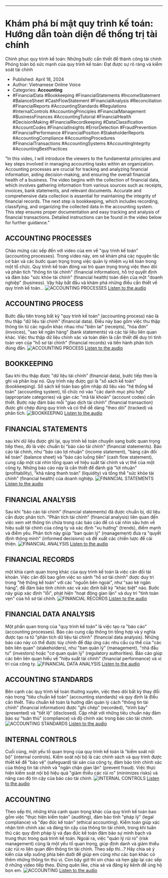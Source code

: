 
---

# Khám phá bí mật quy trình kế toán: Hướng dẫn toàn diện để thống trị tài chính
Chinh phục quy trình kế toán: Những bước cần thiết để thành công tài chính
Phóng toàn bộ sức mạnh của quy trình kế toán: Đạt được sự rõ ràng và kiểm soát tài chính

- Published: April 18, 2024
- Author: Vietnamese Online Voice
- Categories: **Accounting**
- #FinancialData #Bookkeeping #FinancialStatements #IncomeStatement #BalanceSheet #CashFlowStatement #FinancialAnalysis #Reconciliation #FinancialReports #AccountingStandards #Regulations #InternalControls #AccountingPrinciples #FinancialManagement #BusinessFinances #AccountingTutorial #FinancialHealth #DecisionMaking #FinancialRecordkeeping #DataClassification #AccountCodes #FinancialInsights #ErrorDetection #FraudPrevention #FinancialPerformance #FinancialPosition #StakeholderReports #AccountingCompliance #AccountingProcedures #FinancialTransactions #AccountingSystems #AccountingIntegrity #AccountingBestPractices

"In this video, I will introduce the viewers to the fundamental principles and key steps involved in managing accounting tasks within an organization. Accounting processes are crucial for tracking and analyzing financial information, aiding decision-making, and ensuring the overall financial health of a business. The video begins with the collection of financial data, which involves gathering information from various sources such as receipts, invoices, bank statements, and relevant documents. Accurate and comprehensive data collection is essential for maintaining the integrity of financial records. The next step is bookkeeping, which includes recording, classifying, and organizing the collected data in the accounting system. This step ensures proper documentation and easy tracking and analysis of financial transactions. Detailed instructions can be found in the video below for further guidance."


## ACCOUNTING PROCESSES

Chào mừng các sếp đến với video của em về "quy trình kế toán" (accounting processes). Trong video này, em sẽ khám phá các nguyên tắc cơ bản và các bước quan trọng trong việc quản lý nhiệm vụ kế toán trong một tổ chức. Quy trình kế toán đóng vai trò quan trọng trong việc theo dõi và phân tích "thông tin tài chính" (financial information), hỗ trợ quyết định và đảm bảo "sức khỏe tài chính" (financial health) toàn diện của một "doanh nghiệp" (business). Vậy hãy bắt đầu và khám phá những điều cần thiết về quy trình kế toán...
![ACCOUNTING PROCESSES](https://http-archiver-apis-production-80.schnworks.com/storage/images/transitions/2024-04-18/transition--9596117260-Montserrat-ExtraBold-880E4F.jpg)
[Listen to the audio](https://http-archiver-apis-production-80.schnworks.com/storage/audio/file-27667647309.mp3)



## ACCOUNTING PROCESS

Bước đầu tiên trong bất kỳ "quy trình kế toán" (accounting process) nào là thu thập "dữ liệu tài chính" (financial data). Điều này bao gồm việc thu thập thông tin từ các nguồn khác nhau như "biên lai" (receipts), "hóa đơn" (invoices), "sao kê ngân hàng" (bank statements) và các tài liệu liên quan khác. Việc thu thập dữ liệu chính xác và toàn diện là cần thiết để duy trì tính toàn vẹn của "hồ sơ tài chính" (financial records) và tiến hành phân tích đúng đắn.
![ACCOUNTING PROCESS](https://http-archiver-apis-production-80.schnworks.com/storage/images/transitions/2024-04-18/transition--17577216230-Montserrat-ExtraBold-7B1FA2.jpg)
[Listen to the audio](https://http-archiver-apis-production-80.schnworks.com/storage/audio/file-525773066.mp3)



## BOOKKEEPING

Sau khi thu thập được "dữ liệu tài chính" (financial data), bước tiếp theo là ghi và phân loại nó. Quy trình này được gọi là "sổ sách kế toán" (bookkeeping). Sổ sách kế toán bao gồm nhập dữ liệu vào "hệ thống kế toán" (accounting system), tổ chức nó vào "các danh mục phù hợp" (appropriate categories) và gán các "mã tài khoản" (account codes) cần thiết. Bước này đảm bảo mỗi "giao dịch tài chính" (financial transaction) được ghi chép đúng quy trình và có thể dễ dàng "theo dõi" (tracked) và phân tích.
![BOOKKEEPING](https://http-archiver-apis-production-80.schnworks.com/storage/images/transitions/2024-04-18/transition--27531677953-Montserrat-Bold-303F9F.jpg)
[Listen to the audio](https://http-archiver-apis-production-80.schnworks.com/storage/audio/file-36633183133.mp3)



## FINANCIAL STATEMENTS

sau khi dữ liệu được ghi lại, quy trình kế toán chuyển sang bước quan trọng tiếp theo, đó là việc chuẩn bị "báo cáo tài chính" (financial statements). Báo cáo tài chính, như "báo cáo lợi nhuận" (income statement), "bảng cân đối kế toán" (balance sheet) và "báo cáo luồng tiền" (cash flow statement), cung cấp một cái nhìn tổng quan về hiệu suất tài chính và vị thế của một công ty. Những báo cáo này là cần thiết để đánh giá "lợi nhuận" (profitability), "khả năng thanh toán" (liquidity) và tổng thể "sức khỏe tài chính" (financial health) của doanh nghiệp.
![FINANCIAL STATEMENTS](https://http-archiver-apis-production-80.schnworks.com/storage/images/transitions/2024-04-18/transition--23739516039-Montserrat-Medium-880E4F.jpg)
[Listen to the audio](https://http-archiver-apis-production-80.schnworks.com/storage/audio/file-5364555293.mp3)



## FINANCIAL ANALYSIS

Sau khi "báo cáo tài chính" (financial statements) đã được chuẩn bị, dữ liệu cần được phân tích. "Phân tích tài chính" (financial analysis) liên quan đến việc xem xét thông tin chứa trong các báo cáo để có cái nhìn sâu hơn về hiệu suất tài chính của công ty và xác định "xu hướng" (trends), điểm mạnh và điểm yếu. Phân tích này giúp "ban quản lý" (management) đưa ra "quyết định thông minh" (informed decisions) và đề xuất các chiến lược để cải thiện.
![FINANCIAL ANALYSIS](https://http-archiver-apis-production-80.schnworks.com/storage/images/transitions/2024-04-18/transition--19254753739-Montserrat-ExtraBold-673AB7.jpg)
[Listen to the audio](https://http-archiver-apis-production-80.schnworks.com/storage/audio/file-2920587789.mp3)



## FINANCIAL RECORDS

một khía cạnh quan trọng khác của quy trình kế toán là việc cân đối tài khoản. Việc cân đối bao gồm việc so sánh "hồ sơ tài chính" được duy trì trong "hệ thống kế toán" với các "nguồn bên ngoài", như "sao kê ngân hàng", để đảm bảo tính chính xác và xác định bất kỳ "khác biệt" nào. Bước này giúp xác định "lỗi", phát hiện "hoạt động gian lận" và duy trì "tính toàn vẹn" của hồ sơ tài chính.
![FINANCIAL RECORDS](https://http-archiver-apis-production-80.schnworks.com/storage/images/transitions/2024-04-18/transition--391896417-Montserrat-ExtraBold-512DA8.jpg)
[Listen to the audio](https://http-archiver-apis-production-80.schnworks.com/storage/audio/file-16563819195.mp3)



## FINANCIAL DATA ANALYSIS

Một phần quan trọng của "quy trình kế toán" là việc tạo ra "báo cáo" (accounting processes). Báo cáo cung cấp thông tin tổng hợp và ý nghĩa được tạo ra từ "phân tích dữ liệu tài chính" (financial data analysis). Những báo cáo này có thể được tùy chỉnh để đáp ứng các nhu cầu cụ thể của "các bên liên quan" (stakeholders), như "ban quản lý" (management), "nhà đầu tư" (investors) hoặc "cơ quan quản lý" (regulatory authorities). Báo cáo giúp các bên liên quan hiểu về "hiệu suất tài chính" (financial performance) và vị trí của công ty.
![FINANCIAL DATA ANALYSIS](https://http-archiver-apis-production-80.schnworks.com/storage/images/transitions/2024-04-18/transition-2985460729-Montserrat-Bold-7B1FA2.jpg)
[Listen to the audio](https://http-archiver-apis-production-80.schnworks.com/storage/audio/file-14359403480.mp3)



## ACCOUNTING STANDARDS

Bên cạnh các quy trình kế toán thường xuyên, việc theo dõi bất kỳ thay đổi nào trong "tiêu chuẩn kế toán" (accounting standards) và quy định là điều cần thiết. Tiêu chuẩn kế toán là hướng dẫn quản lý cách "thông tin tài chính" (financial information) được "ghi chép" (recorded), "trình bày" (presented) và "tiết lộ" (disclosed). Cập nhật với những tiêu chuẩn này đảm bảo sự "tuân thủ" (compliance) và độ chính xác trong báo cáo tài chính.
![ACCOUNTING STANDARDS](https://http-archiver-apis-production-80.schnworks.com/storage/images/transitions/2024-04-18/transition--30005559759-Montserrat-Thin-303F9F.jpg)
[Listen to the audio](https://http-archiver-apis-production-80.schnworks.com/storage/audio/file-11912937750.mp3)



## INTERNAL CONTROLS

Cuối cùng, một yếu tố quan trọng của quy trình kế toán là "kiểm soát nội bộ" (internal controls). Kiểm soát nội bộ là các chính sách và quy trình được thiết kế để "bảo vệ" (safeguard) tài sản của công ty, đảm bảo tính chính xác của thông tin tài chính và "ngăn chặn gian lận" (prevent fraud). Việc thực hiện kiểm soát nội bộ hiệu quả "giảm thiểu các rủi ro" (minimizes risks) và nâng cao độ tin cậy của báo cáo tài chính.
![INTERNAL CONTROLS](https://http-archiver-apis-production-80.schnworks.com/storage/images/transitions/2024-04-18/transition--16902097130-Montserrat-Black-9C27B0.jpg)
[Listen to the audio](https://http-archiver-apis-production-80.schnworks.com/storage/audio/file-9710806938.mp3)



## ACCOUNTING

Theo sếp thì, những khía cạnh quan trọng khác của quy trình kế toán bao gồm việc "thực hiện kiểm toán" (auditing), đảm bảo tính "pháp lý" (legal compliance) và "đạo đức kế toán" (ethical accounting). Kiểm toán giúp xác nhận tính chính xác và đáng tin cậy của thông tin tài chính, trong khi tuân thủ các quy định pháp lý và đạo đức kế toán đảm bảo sự minh bạch và trung thực trong quá trình kế toán. Ngoài ra, việc "quản lý rủi ro" (risk management) cũng là một yếu tố quan trọng, giúp định danh và giảm thiểu các rủi ro liên quan đến thông tin tài chính. Theo sếp thì...?
Hãy chia sẻ ý kiến của sếp xuống phía bên dưới để giúp em cũng như các bạn khác có thêm những thông tin thú vị. Còn bây giờ thì xin chào và hẹn gặp lại các sếp ở những video tiếp theo. Đừng quên like, chia sẻ và đăng ký kênh để ủng hộ bọn em.
![ACCOUNTING](https://http-archiver-apis-production-80.schnworks.com/storage/images/transitions/2024-04-18/transition-3811566365-Montserrat-Bold-303F9F.jpg)
[Listen to the audio](https://http-archiver-apis-production-80.schnworks.com/storage/audio/file-35374329458.mp3)

